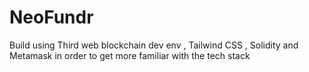 # NeoFundr
Build using Third web blockchain dev env , Tailwind CSS , Solidity and Metamask in order to get more familiar with the tech stack
